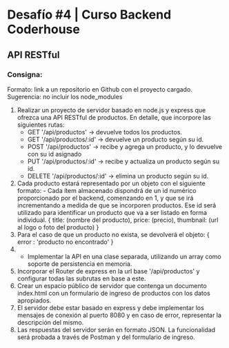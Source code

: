 # Desafío #4 | Curso Backend Coderhouse
## API RESTful

### Consigna:
Formato: link a un repositorio en Github con el proyecto cargado.
Sugerencia: no incluir los node_modules
1. Realizar un proyecto de servidor basado en node.js y express que ofrezca una API RESTful de productos. En detalle, que incorpore las siguientes rutas:
    * GET '/api/productos' -> devuelve todos los productos.
    * GET '/api/productos/:id' -> devuelve un producto según su id.
    * POST '/api/productos' -> recibe y agrega un producto, y lo devuelve con su id asignado
    * PUT '/api/productos/:id' -> recibe y actualiza un producto según su id.
    * DELETE '/api/productos/:id' -> elimina un producto según su id.
2. Cada producto estará representado por un objeto con el siguiente formato: - Cada ítem almacenado dispondrá de un id numérico proporcionado por el backend, comenzando en 1, y que se irá incrementando a medida de que se incorporen productos. Ese id será utilizado para identificar un producto que va a ser listado en forma individual.
{ title: (nombre del producto), price: (precio), thumbnail: (url al logo o foto del producto) }
3. Para el caso de que un producto no exista, se devolverá el objeto: { error : 'producto no encontrado' }
4. - Implementar la API en una clase separada, utilizando un array como soporte de persistencia en memoria.
5. Incorporar el Router de express en la url base '/api/productos' y configurar todas las subrutas en base a este.
6. Crear un espacio público de servidor que contenga un documento index.html con un formulario de ingreso de productos con los datos apropiados.
7. El servidor debe estar basado en express y debe implementar los mensajes de conexión al puerto 8080 y en caso de error, representar la descripción del mismo.
8. Las respuestas del servidor serán en formato JSON. La funcionalidad será probada a través de Postman y del formulario de ingreso.